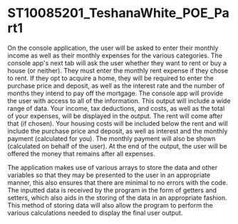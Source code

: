 # ST10085201_TeshanaWhite_POE_Part1
On the console application, the user will be asked to enter their monthly income as well as their monthly expenses for the various categories. The console app's next tab will ask the user whether they want to rent or buy a house (or neither). They must enter the monthly rent expense if they chose to rent. If they opt to acquire a home, they will be required to enter the purchase price and deposit, as well as the interest rate and the number of months they intend to pay off the mortgage. The console app will provide the user with access to all of the information. This output will include a wide range of data. Your income, tax deductions, and costs, as well as the total of your expenses, will be displayed in the output. The rent will come after that (if chosen). Your housing costs will be included below the rent and will include the purchase price and deposit, as well as interest and the monthly payment (calculated for you). The monthly payment will also be shown (calculated on behalf of the user). At the end of the output, the user will be offered the money that remains after all expenses. 

The application makes use of various arrays to store the data and other variables so that they may be presented to the user in an appropriate manner, this also ensures that there are minimal to no errors with the code. The inputted data is received by the program in the form of getters and setters, which also aids in the storing of the data in an appropriate fashion. This method of storing data will also  allow the program to perform the various calculations needed to display the final user output. 
